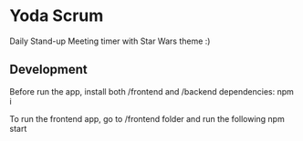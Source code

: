 # Yoda Scrum
Daily Stand-up Meeting timer with Star Wars theme :)

## Development
Before run the app, install both /frontend and /backend dependencies:
    npm i

To run the frontend app, go to /frontend folder and run the following
    npm start
